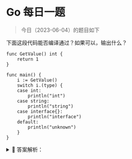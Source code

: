 # Go 每日一题

> 今日（2023-06-04）的题目如下

下面这段代码能否编译通过？如果可以，输出什么？

```golang
func GetValue() int {
	return 1
}

func main() {
	i := GetValue()
	switch i.(type) {
	case int:
		println("int")
	case string:
		println("string")
	case interface{}:
		println("interface")
	default:
		println("unknown")
	}
}
```


<details>
<summary style="cursor: pointer">🔑 答案解析：</summary>
<div>

答案及解析：编译失败。

考点：类型断言，类型断言的语法形如：i.(type)，其中 i 是接口，type 是固定关键字，需要注意的是，只有接口类型才可以使用类型断言。

---

### 34 楼

只有接口类型才能断言


</div>
</details>
